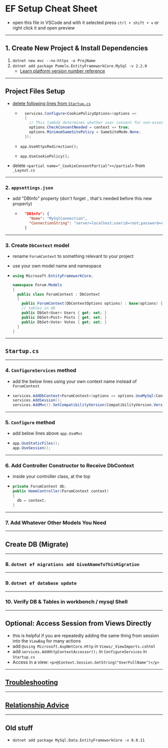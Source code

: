 # EF Setup Cheat Sheet

- open this file in VSCode and with it selected press `ctrl + shift + v` or right click it and open preview

---

## 1. Create New Project & Install Dependencies

1. `dotnet new mvc --no-https -o ProjName`
2. `dotnet add package Pomelo.EntityFrameworkCore.MySql -v 2.2.0`
   - [Learn platform version number reference](http://learn.codingdojo.com/m/25/5675/40112)

---

## Project Files Setup

- [delete following lines from `Startup.cs`](http://learn.codingdojo.com/m/25/5671/39759)

  - ```csharp
      services.Configure<CookiePolicyOptions>(options =>
      {
        // This lambda determines whether user consent for non-essential cookies is needed for a given request.
        options.CheckConsentNeeded = context => true;
        options.MinimumSameSitePolicy = SameSiteMode.None;
      });
    ```

  - `app.UseHttpsRedirection();`
  - `app.UseCookiePolicy();`

- delete `<partial name="_CookieConsentPartial"></partial>` from `_Layout.cs`

---

### 2. `appsettings.json`

- add "DBInfo" property (don't forget `,` that's needed before this new property)

  - ```json
      "DBInfo": {
        "Name": "MySqlConnection",
        "ConnectionString": "server=localhost;userid=root;password=root;port=3306;database=YOUR_DB_NAME;SslMode=None"
      }
    ```

---

### 3. Create `DbContext` model

- rename `ForumContext` to something relevant to your project
- use your own model name and namespace

- ```csharp
  using Microsoft.EntityFrameworkCore;

  namespace Forum.Models
  {
    public class ForumContext : DbContext
    {
      public ForumContext(DbContextOptions options) : base(options) { }
      // tables in db
      public DbSet<User> Users { get; set; }
      public DbSet<Post> Posts { get; set; }
      public DbSet<Vote> Votes { get; set; }
    }
  }
  ```

---

## `Startup.cs`

---

### 4. `ConfigureServices` method

- add the below lines using your own context name instead of `ForumContext`

- ```csharp
  services.AddDbContext<ForumContext>(options => options.UseMySql(Configuration["DBInfo:ConnectionString"]));
  services.AddSession();
  services.AddMvc().SetCompatibilityVersion(CompatibilityVersion.Version_2_2);
  ```

---

### 5. `Configure` method

- add below lines above `app.UseMvc`

- ```csharp
  app.UseStaticFiles();
  app.UseSession();
  ```

---

### 6. Add Controller Constructor to Receive DbContext

- inside your controller class, at the top

- ```csharp
  private ForumContext db;
  public HomeController(ForumContext context)
  {
    db = context;
  }
  ```

---

### 7. Add Whatever Other Models You Need

---

## Create DB (Migrate)

---

### 8. `dotnet ef migrations add GiveANameToThisMigration`

---

### 9. `dotnet ef database update`

---

### 10. Verify DB & Tables in workbench / mysql Shell

---

## Optional: Access Session from Views Directly

- this is helpful if you are repeatedly adding the same thing from session into the `ViewBag` for many actions
- add `@using Microsoft.AspNetCore.Http` in `Views/_ViewImports.cshtml`
- add `services.AddHttpContextAccessor();` in `ConfigureServices` in `Startup.cs`
- Access in a view: `<p>@Context.Session.GetString("UserFullName")</p>`

---

## [Troubleshooting](https://github.com/TheCodingDojo/student_md_docs/blob/master/CA-OC/csharp/troubleshooting.md)

---

## [Relationship Advice](https://github.com/TheCodingDojo/student_md_docs/blob/master/CA-OC/csharp/relationships.md)

---

## Old stuff

- `dotnet add package MySql.Data.EntityFrameworkCore -v 8.0.11`
